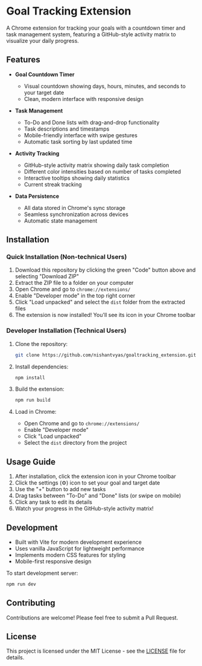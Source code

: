 # Goal Tracking Extension

A Chrome extension for tracking your goals with a countdown timer and task management system, featuring a GitHub-style activity matrix to visualize your daily progress.

## Features

- **Goal Countdown Timer**
  - Visual countdown showing days, hours, minutes, and seconds to your target date
  - Clean, modern interface with responsive design

- **Task Management**
  - To-Do and Done lists with drag-and-drop functionality
  - Task descriptions and timestamps
  - Mobile-friendly interface with swipe gestures
  - Automatic task sorting by last updated time

- **Activity Tracking**
  - GitHub-style activity matrix showing daily task completion
  - Different color intensities based on number of tasks completed
  - Interactive tooltips showing daily statistics
  - Current streak tracking

- **Data Persistence**
  - All data stored in Chrome's sync storage
  - Seamless synchronization across devices
  - Automatic state management

## Installation

### Quick Installation (Non-technical Users)
1. Download this repository by clicking the green "Code" button above and selecting "Download ZIP"
2. Extract the ZIP file to a folder on your computer
3. Open Chrome and go to `chrome://extensions/`
4. Enable "Developer mode" in the top right corner
5. Click "Load unpacked" and select the `dist` folder from the extracted files
6. The extension is now installed! You'll see its icon in your Chrome toolbar

### Developer Installation (Technical Users)
1. Clone the repository:
   ```bash
   git clone https://github.com/nishantvyas/goaltracking_extension.git
   ```

2. Install dependencies:
   ```bash
   npm install
   ```

3. Build the extension:
   ```bash
   npm run build
   ```

4. Load in Chrome:
   - Open Chrome and go to `chrome://extensions/`
   - Enable "Developer mode"
   - Click "Load unpacked"
   - Select the `dist` directory from the project

## Usage Guide

1. After installation, click the extension icon in your Chrome toolbar
2. Click the settings (⚙️) icon to set your goal and target date
3. Use the "+" button to add new tasks
4. Drag tasks between "To-Do" and "Done" lists (or swipe on mobile)
5. Click any task to edit its details
6. Watch your progress in the GitHub-style activity matrix!

## Development

- Built with Vite for modern development experience
- Uses vanilla JavaScript for lightweight performance
- Implements modern CSS features for styling
- Mobile-first responsive design

To start development server:
```bash
npm run dev
```

## Contributing

Contributions are welcome! Please feel free to submit a Pull Request.

## License

This project is licensed under the MIT License - see the [LICENSE](LICENSE) file for details. 